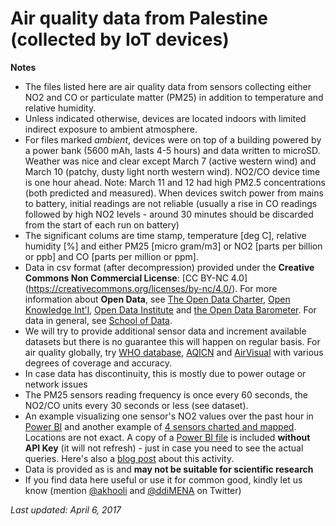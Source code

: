 # Air quality data from Palestine (collected by IoT devices)
__Notes__
 * The files listed here are air quality data from sensors collecting either NO2 and CO or particulate matter (PM25) in addition to temperature and relative humidity. 
 * Unless indicated otherwise, devices are located indoors with limited indirect exposure to ambient atmosphere.
 * For files marked *ambient*, devices were on top of a building powered by a power bank (5600 mAh, lasts 4-5 hours) and data written to microSD. Weather was nice and clear except March 7 (active western wind) and March 10 (patchy, dusty light north western wind). NO2/CO device time is one hour ahead. Note: March 11 and 12 had high PM2.5 concentrations (both predicted and measured). When devices switch power from mains to battery, initial readings are not reliable (usually a rise in CO readings followed by high NO2 levels - around 30 minutes should be discarded from the start of each run on battery)
 * The significant colums are time stamp, temperature [deg C], relative humidity [%] and either PM25 [micro gram/m3] or NO2 [parts per billion or ppb] and CO [parts per million or ppm]. 
 * Data in csv format (after decompression) provided under the __Creative Commons Non Commercial License__: [CC BY-NC 4.0] (https://creativecommons.org/licenses/by-nc/4.0/). For more information about __Open Data__, see [The Open Data Charter](http://opendatacharter.net/), [Open Knowledge Int'l](https://okfn.org/), [Open Data Institute](http://theodi.org/) and [the Open Data Barometer](http://webfoundation.org/our-work/projects/open-data-barometer/). For data in general, see [School of Data](https://schoolofdata.org/).
 * We will try to provide additional sensor data and increment available datasets but there is no guarantee this will happen on regular basis. For air quality globally, try [WHO database](http://www.who.int/phe/health_topics/outdoorair/databases/cities/en/), [AQICN](http://aqicn.org/city/jerusalem/) and [AirVisual](https://airvisual.com/earth) with various degrees of coverage and accuracy.
 * In case data has discontinuity, this is mostly due to power outage or network issues
 * The PM25 sensors reading frequency is once every 60 seconds, the NO2/CO units every 30 seconds or less (see dataset). 
 * An example visualizing one sensor's NO2 values over the past hour in [Power BI](https://app.powerbi.com/view?r=eyJrIjoiNTk0MWZlNzgtNTE5NS00NjgyLWIxMWEtYWQzM2JjZDhiYTZjIiwidCI6IjQ3MjI2Y2Q0LWYyZjctNGMwNS1hMzg0LWRmZTcxZGE0YjM1OSIsImMiOjEwfQ%3D%3D) and another example of [4 sensors charted and mapped](https://app.powerbi.com/view?r=eyJrIjoiMDg1ODY1YzQtYTU5Yy00MzQxLWJkYzgtZGU2NjczYjRmNDBmIiwidCI6IjQ3MjI2Y2Q0LWYyZjctNGMwNS1hMzg0LWRmZTcxZGE0YjM1OSIsImMiOjEwfQ%3D%3D). Locations are not exact. A copy of a [Power BI file](AllNO2-pub.pbix) is included __without API Key__ (it will not refresh) - just in case you need to see the actual queries. Here's also a [blog post](https://www.linkedin.com/pulse/tracking-air-quality-iot-sensors-publishing-open-data-abed-khooli) about this activity.
 * Data is provided as is and __may not be suitable for scientific research__
 * If you find data here useful or use it for common good, kindly let us know (mention [@akhooli](https://twitter.com/akhooli) and [@ddiMENA](https://twitter.com/ddimena) on Twitter)

*Last updated: April 6, 2017*
